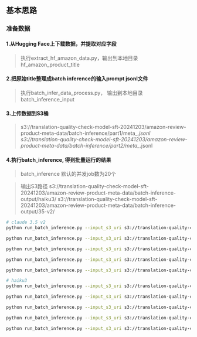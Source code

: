 ## 基本思路

### 准备数据

#### 1.从Hugging Face上下载数据，并提取对应字段
> 执行extract_hf_amazon_data.py，输出到本地目录 hf_amazon_product_title

#### 2.把原始title整理成batch inference的输入prompt jsonl文件
> 执行batch_infer_data_process.py， 输出到本地目录 batch_inference_input

#### 3.上传数据到S3桶 
> s3://translation-quality-check-model-sft-20241203/amazon-review-product-meta-data/batch-inference/part1/meta_*.jsonl
> s3://translation-quality-check-model-sft-20241203/amazon-review-product-meta-data/batch-inference/part2/meta_*.jsonl

#### 4.执行batch_inference, 得到批量运行的结果
> batch_inference 默认的并发job数为20个

> 输出S3路径 
>	s3://translation-quality-check-model-sft-20241203/amazon-review-product-meta-data/batch-inference-output/haiku3/
> 	s3://translation-quality-check-model-sft-20241203/amazon-review-product-meta-data/batch-inference-output/35-v2/

```bash
# claude 3.5 v2
python run_batch_inference.py --input_s3_uri s3://translation-quality-check-model-sft-20241203/amazon-review-product-meta-data/batch-inference/part2/meta_Amazon_Fashion_0.jsonl --output_s3_uri s3://translation-quality-check-model-sft-20241203/amazon-review-product-meta-data/batch-inference-output/c35/ --model_id anthropic.claude-3-5-sonnet-20241022-v2:0

python run_batch_inference.py --input_s3_uri s3://translation-quality-check-model-sft-20241203/amazon-review-product-meta-data/batch-inference/part2/meta_Amazon_Fashion_48000.jsonl --output_s3_uri s3://translation-quality-check-model-sft-20241203/amazon-review-product-meta-data/batch-inference-output/c35/ --model_id anthropic.claude-3-5-sonnet-20241022-v2:0

python run_batch_inference.py --input_s3_uri s3://translation-quality-check-model-sft-20241203/amazon-review-product-meta-data/batch-inference/part2/meta_Amazon_Fashion_96000.jsonl --output_s3_uri s3://translation-quality-check-model-sft-20241203/amazon-review-product-meta-data/batch-inference-output/c35/ --model_id anthropic.claude-3-5-sonnet-20241022-v2:0

python run_batch_inference.py --input_s3_uri s3://translation-quality-check-model-sft-20241203/amazon-review-product-meta-data/batch-inference/part2/meta_Appliances_0.jsonl --output_s3_uri s3://translation-quality-check-model-sft-20241203/amazon-review-product-meta-data/batch-inference-output/c35/ --model_id anthropic.claude-3-5-sonnet-20241022-v2:0

python run_batch_inference.py --input_s3_uri s3://translation-quality-check-model-sft-20241203/amazon-review-product-meta-data/batch-inference/part2/meta_Appliances_48000.jsonl --output_s3_uri s3://translation-quality-check-model-sft-20241203/amazon-review-product-meta-data/batch-inference-output/c35/ --model_id anthropic.claude-3-5-sonnet-20241022-v2:0

# haiku3
python run_batch_inference.py --input_s3_uri s3://translation-quality-check-model-sft-20241203/amazon-review-product-meta-data/batch-inference/part2/meta_Amazon_Fashion_0.jsonl --output_s3_uri s3://translation-quality-check-model-sft-20241203/amazon-review-product-meta-data/batch-inference-output/haiku3/ --model_id anthropic.claude-3-haiku-20240307-v1:0

python run_batch_inference.py --input_s3_uri s3://translation-quality-check-model-sft-20241203/amazon-review-product-meta-data/batch-inference/part2/meta_Amazon_Fashion_48000.jsonl --output_s3_uri s3://translation-quality-check-model-sft-20241203/amazon-review-product-meta-data/batch-inference-output/haiku3/ --model_id anthropic.claude-3-haiku-20240307-v1:0

python run_batch_inference.py --input_s3_uri s3://translation-quality-check-model-sft-20241203/amazon-review-product-meta-data/batch-inference/part2/meta_Amazon_Fashion_96000.jsonl --output_s3_uri s3://translation-quality-check-model-sft-20241203/amazon-review-product-meta-data/batch-inference-output/haiku3/ --model_id anthropic.claude-3-haiku-20240307-v1:0

python run_batch_inference.py --input_s3_uri s3://translation-quality-check-model-sft-20241203/amazon-review-product-meta-data/batch-inference/part2/meta_Appliances_0.jsonl --output_s3_uri s3://translation-quality-check-model-sft-20241203/amazon-review-product-meta-data/batch-inference-output/haiku3/ --model_id anthropic.claude-3-haiku-20240307-v1:0

python run_batch_inference.py --input_s3_uri s3://translation-quality-check-model-sft-20241203/amazon-review-product-meta-data/batch-inference/part2/meta_Appliances_48000.jsonl --output_s3_uri s3://translation-quality-check-model-sft-20241203/amazon-review-product-meta-data/batch-inference-output/haiku3/ --model_id anthropic.claude-3-haiku-20240307-v1:0
```



